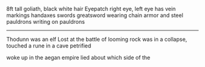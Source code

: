 8ft tall goliath, black white hair
Eyepatch right eye, left eye has vein markings
handaxes
swords
greatsword
wearing chain armor and steel pauldrons
writing on pauldrons

<hr>

Thodunn was an elf
Lost at the battle of looming rock
was in a collapse, touched a rune in a cave
petrified

woke up in the aegan empire
lied about which side of the 